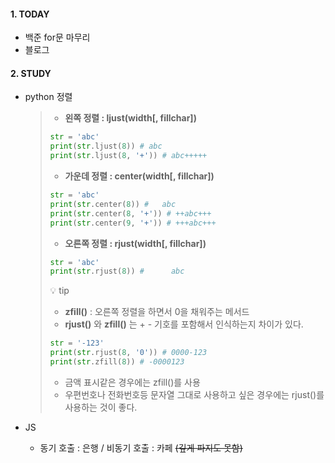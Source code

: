 #### 1. TODAY

- 백준 for문 마무리
- 블로그

#### 2. STUDY

- python 정렬

  > - **왼쪽 정렬 : ljust(width[, fillchar])**
  >
  > ```python
  > str = 'abc'
  > print(str.ljust(8)) # abc
  > print(str.ljust(8, '+')) # abc+++++
  > ```
  >
  > - **가운데 정렬 : center(width[, fillchar])**
  >
  > ```python
  > str = 'abc'
  > print(str.center(8)) #   abc
  > print(str.center(8, '+')) # ++abc+++
  > print(str.center(9, '+')) # +++abc+++
  > ```
  >
  > - **오른쪽 정렬 : rjust(width[, fillchar])**
  >
  > ```python
  > str = 'abc'
  > print(str.rjust(8)) #      abc
  > ```
  >
  > 💡 tip
  >
  > - **zfill()** : 오른쪽 정렬을 하면서 0을 채워주는 메서드
  > - **rjust()** 와 **zfill()** 는 + - 기호를 포함해서 인식하는지 차이가 있다.
  >
  > ```python
  > str = '-123'
  > print(str.rjust(8, '0')) # 0000-123
  > print(str.zfill(8)) # -0000123
  > ```
  >
  > - 금액 표시같은 경우에는 zfill()를 사용
  > - 우편번호나 전화번호등 문자열 그대로 사용하고 싶은 경우에는 rjust()를 사용하는 것이 좋다.

- JS
  - 동기 호출 : 은행 / 비동기 호출 : 카페 ~~(깊게 파지도 못함)~~
